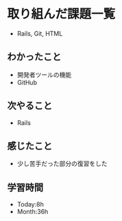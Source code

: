 # 取り組んだ課題一覧
- Rails, Git, HTML
## わかったこと
- 開発者ツールの機能
- GitHub
## 次やること
- Rails
## 感じたこと
- 少し苦手だった部分の復習をした
## 学習時間
- Today:8h
- Month:36h
